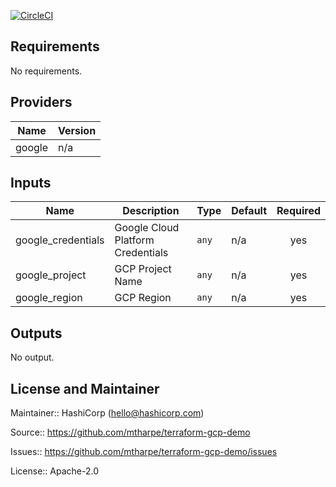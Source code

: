 [![CircleCI](https://dl.circleci.com/status-badge/img/gh/mtharpe/terraform-gcp-demo/tree/main.svg?style=svg)](https://dl.circleci.com/status-badge/redirect/gh/mtharpe/terraform-gcp-demo/tree/main)

## Requirements

No requirements.

## Providers

| Name | Version |
|------|---------|
| google | n/a |

## Inputs

| Name | Description | Type | Default | Required |
|------|-------------|------|---------|:--------:|
| google\_credentials | Google Cloud Platform Credentials | `any` | n/a | yes |
| google\_project | GCP Project Name | `any` | n/a | yes |
| google\_region | GCP Region | `any` | n/a | yes |

## Outputs

No output.

## License and Maintainer

Maintainer:: HashiCorp (<hello@hashicorp.com>)

Source:: https://github.com/mtharpe/terraform-gcp-demo

Issues:: https://github.com/mtharpe/terraform-gcp-demo/issues

License:: Apache-2.0
